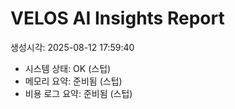 ﻿# VELOS AI Insights Report
생성시각: 2025-08-12 17:59:40

- 시스템 상태: OK (스텁)
- 메모리 요약: 준비됨 (스텁)
- 비용 로그 요약: 준비됨 (스텁)
